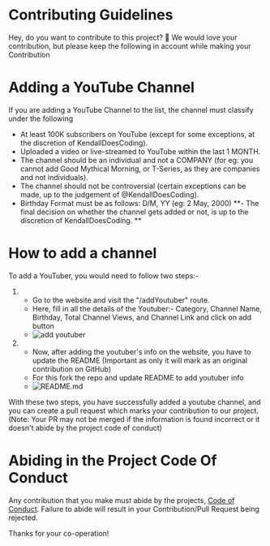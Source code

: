 # Contributing Guidelines

Hey, do you want to contribute to this project? 👋
We would love your contribution, but please keep the following in account while making your Contribution

# Adding a YouTube Channel

If you are adding a YouTube Channel to the list, the channel must classify under the following

- At least 100K subscribers on YouTube (except for some exceptions, at the discretion of KendallDoesCoding).
- Uploaded a video or live-streamed to YouTube within the last 1 MONTH.
- The channel should be an individual and not a COMPANY (for eg: you cannot add Good Mythical Morning, or T-Series, as they are companies and not individuals).
- The channel should not be controversial (certain exceptions can be made, up to the judgement of @KendallDoesCoding).
- Birthday Format must be as follows: D/M, YY (eg: 2 May, 2000)
  **- The final decision on whether the channel gets added or not, is up to the discretion of KendallDoesCoding. **

# How to add a channel

To add a YouTuber, you would need to follow two steps:-

1. - Go to the website and visit the "/addYoutuber" route.
   - Here, fill in all the details of the Youtuber:- Category, Channel Name, Birthday, Total Channel Views, and Channel Link and click on add button
   - <img src="https://res.cloudinary.com/dwuyp1nss/image/upload/v1690489952/Website%20Demo/addYoutuber_elcoaz.png" alt="add youtuber" />

2. - Now, after adding the youtuber's info on the website, you have to update the README (Important as only it will mark as an original contribution on GitHub)
   - For this fork the repo and update README to add youtuber info
   - <img src="https://res.cloudinary.com/dwuyp1nss/image/upload/v1690489952/Website%20Demo/README_jrxz1a.png" alt="README.md" />

With these two steps, you have successfully added a youtube channel, and you can create a pull request which marks your contribution to our project.
(Note: Your PR may not be merged if the information is found incorrect or it doesn't abide by the project code of conduct)

# Abiding in the Project Code Of Conduct

Any contribution that you make must abide by the projects, [Code of Conduct](/CODE_OF_CONDUCT.md). Failure to abide will result in your Contribution/Pull Request being rejected.

Thanks for your co-operation!
